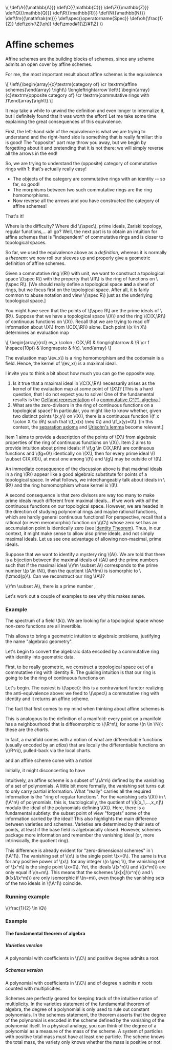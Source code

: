 \\( \def\A{{\mathbb{A}}} \def\C{{\mathbb{C}}} \def\Z{{\mathbb{Z}}} \def\Q{{\mathbb{Q}}} \def\R{{\mathbb{R}}} \def\N{{\mathbb{N}}} \def\fm{{\mathfrak{m}}} \def\spec{\operatorname{Spec}} \def\oh{\frac{1}{2}} \def\zoh{\Z[\oh]} \def\zmod#1{\Z/#1\Z} \\)


# Affine schemes

Affine schemes are the building blocks of schemes, since any scheme admits an open cover by affine schemes.

For me, the most important result about affine schemes is the equivalence

\\[ \\left\\{\\begin{array}{c}\\textrm{category of} \\cr \\textrm{affine schemes}\\end{array} \\right\\} \longleftrightarrow \\left\\{ \\begin{array}{c}\\textrm{opposite category of} \\cr \\textrm{commutative rings with }1\\end{array}\\right\\}.\\]

It may take a while to unwind the definition and even longer to internalize it, but I definitely found that it was worth the effort!  Let me take some time explaining the great consequences of this equivalence.

First, the left-hand side of the equivalence is what we are trying to understand and the right-hand side is something that is really familiar: this is good!  The "opposite" part may throw you away, but we begin by forgetting about it and pretending that it is not there: we will simply reverse all the arrows in the end!

So, we are trying to understand the (opposite) category of commutative rings with 1: that's actually really easy!

- The objects of the category are commutative rings with an identity -- so far, so good!
- The morphisms between two such commutative rings are the ring homomorphisms.
- Now reverse all the arrows and you have constructed the category of affine schemes!

That's it!

Where is the difficulty?  Where did \\(\spec\\), prime ideals, Zariski topology, regular functions,... all go?  Well, the next part is to obtain an intuition for affine schemes that is "independent" of commutative rings and is closer to topological spaces.

So far, we used the equivalence above as a *definition*, whereas it is normally a *theorem*: we now roll our sleeves up and properly give a geometric definition of affine schemes.

Given a commutative ring \\(R\\) with unit, we want to construct a topological space \\(\spec R\\) with the property that \\(R\\) is the ring of functions on \\(\spec R\\).  [We should really define a topological space **and** a sheaf of rings, but we focus first on the topological space.  After all, it is fairly common to abuse notation and view \\(\spec R\\) just as the underlying topological space.]

You might have seen that the points of \\(\spec R\\) are the prime ideals of \\(R\\).  Suppose that we have a topological space \\(X\\) and the ring \\(C(X,\R)\\) of continuous functions on \\(X\\).  Recall that we are trying to read off information about \\(X\\) from \\(C(X,\R)\\) alone.  Each point \\(x \in X\\) determines an evaluation map

\\[ \begin{array}{rcl} ev\_x \colon \; C(X,\R) & \longrightarrow & \R \cr f \hspace{10pt} & \longmapsto & f(x). \end{array} \\]

The evaluation map \\(ev\_x\\) is a ring homomorphism and the codomain is a field.  Hence, the kernel of \\(ev\_x\\) is a maximal ideal.

I invite you to think a bit about how much you can go the opposite way.

1. Is it true that a maximal ideal in \\(C(X,\R)\\) necessarily arises as the kernel of the evaluation map at *some* point of \\(X\\)?  [This is a hard question, that I do not expect you to solve!  One of the fundamental results is the [Gelfand representation](https://en.wikipedia.org/wiki/Gelfand_representation) of a [commutative C^(*)-algebra](https://en.wikipedia.org/wiki/C*-algebra#Commutative_C*-algebras).]
1. What are the zero-divisors in the ring of continuous functions on a topological space?  In particular, you might like to know whether, given two distinct points \\(x,y\\) on \\(X\\), there is a continuous function \\(f\_x \colon X \to \R\\) such that \\(f\_x(x) \neq 0\\) and \\(f\_x(y)=0\\).  [In this context, the [separation axioms](https://en.wikipedia.org/wiki/Separation_axiom) and [Urisohn's lemma](https://en.wikipedia.org/wiki/Urysohn%27s_lemma) become relevant.]

Item 1 aims to provide a description of the points of \\(X\\) from algebraic properties of the ring of continuous functions on \\(X\\).  Item 2 aims to provide intuition about prime ideals: if \\(f,g \in C(X,\R)\\) are continuous functions and \\(fg=0\\) identically on \\(X\\), then for every prime ideal \\(I \subset C(X,\R)\\), at most one among \\(f\\) and \\(g\\) may be outside of \\(I\\).

An immediate consequence of the discussion above is that maximal ideals in a ring \\(R\\) appear like a good algebraic substitute for points of a topological space.  In what follows, we interchangeably talk about ideals in \\(R\\) and the ring homomorphism whose kernel is \\(I\\).

A second consequence is that zero divisors are way too many to make prime ideals much different from maximal ideals... **if** we work with *all* the continuous functions on our topological space.  However, we are headed in the direction of studying polynomial rings and maybe rational functions, which are hardly general continuous functions!  For perspective, recall that a rational (or even meromorphic) function on \\(\C\\) whose zero set has an accumulation point is identically zero (see [Identity Theorem](https://en.wikipedia.org/wiki/Identity_theorem)).  Thus, in our context, it might make sense to allow also prime ideals, and not simply maximal ideals.  Let us see one advantage of allowing non-maximal, prime ideals.

Suppose that we want to identify a mystery ring \\(A\\).  We are told that there is a bijection between the maximal ideals of \\(A\\) and the prime numbers such that if the maximal ideal \\(\fm \subset A\\) corresponds to the prime number \\(p \in \N\\), then the quotient \\(A/\fm\\) is isomorphic to \\(\zmod{p}\\).  Can we reconstruct our ring \\(A\\)?


 \\(\fm \subset A\\), there is a prime number , 


  Let's work out a couple of examples to see why this makes sense.

### Example

The spectrum of a field \\(k\\).  We are looking for a topological space whose non-zero functions are all invertible.  


This allows to bring a geometric intuition to algebraic problems, justifying the name "algebraic geometry".

Let's begin to convert the algebraic data encoded by a commutative ring with identity into geometric data.
<!-- From now on, *ring* already stands for *commutative ring with identity*.-->

First, to be really geometric, we construct a topological space out of a commutative ring with identity R.  The guiding intuition is that our ring is going to be the ring of continuous functions on 


Let's begin.  The easiest is \\(\spec\\): this is a contravariant functor realizing the anti-equivalence above: we feed to \\(\spec\\) a commutative ring with identity and it returns an affine scheme.  


The fact that first comes to my mind when thinking about affine schemes is



This is analogous to the definition of a manifold: every point on a manifold has a neighbourhood that is diffeomorphic to \\(\R\^n\\), for some \\(n \in \N\\): these are the *charts*.



In fact, a manifold comes with a notion of what are differentiable functions (usually encoded by an *atlas*) that are locally the differentiable functions on \\(\R\^n\\), pulled-back via the local charts.


 and an affine scheme come with a notion 



Initially, it might disconcerting to have 

Intuitively, an
affine scheme is a subset of \\(\A\^n\\) defined by the vanishing of a set of polynomials.  A little bit more formally,
the vanishing set turns out to only carry partial information.  What "really" carries all the required information is
the "ring of regular functions".  For the vanishing sets \\(X\\) in \\(\A\^n\\) of polynomials, this is, tautologically,
the quotient of \\(k[x\_1,...,x\_n]\\) modulo the ideal of the polynomials defining \\(X\\).  Here, there is a fundamental
subtlety: the subset point of view "forgets" some of the information carried by the ideal!  This also highlights the
main difference between varieties and schemes.  Varieties are determined by their sets of points, at least if the base
field is algebraically closed.  However, schemes package more information and remember the vanishing ideal (or, more
intrinsically, the quotient ring).

This difference is already evident for "zero-dimensional schemes" in \\(\A\^1\\).  The vanishing set of \\(x\\) is the single
point \\(x=0\\).  The same is true for any positive power of \\(x\\): for any integer \\(n \geq 1\\), the vanishing set
of \\(x\^n\\) is the single point \\(x=0\\).  Yet, the ideals \\((x\^n)\\) and \\((x\^m)\\) are only equal if \\(n=m\\).
This means that the schemes \\(k[x]/(x\^n)\\) and \\(k[x]/(x\^m)\\) are only isomorphic if \\(n=m\\), even though the
vanishing sets of the two ideals in \\(\A\^1\\) coincide.

### Running example
\\(\frac{1}{2} \in \Q\\)

### Example
#### The fundamental theorem of algebra
##### Varieties version
A polynomial with coefficients in \\(\C\\) and positive degree admits a root.
##### Schemes version
A polynomial with coefficients in \\(\C\\) and of degree n admits n roots counted with multiplicities.

Schemes are perfectly geared for keeping track of the intuitive notion of multiplicity.  In the varieties statement of
the fundamental theorem of algebra, the degree of a polynomial is only used to rule out constant polynomials.  In the
schemes statement, the theorem asserts that the degree of the polynomial is encoded in the scheme defined by the
vanishing of the polynomial itself.  In a physical analogy, you can think of the degree of a polynomial as a measure of
the mass of the scheme.  A system of particles with positive total mass must have at least one particle.  The scheme
knows the total mass, the variety only knows whether the mass is positive or not.